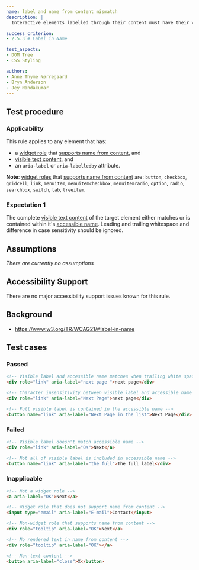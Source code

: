 ```yaml
---
name: label and name from content mismatch
description: |
  Interactive elements labelled through their content must have their visible label as part of their [accessible name](#accessible-name)

success_criterion:
- 2.5.3 # Label in Name

test_aspects:
- DOM Tree
- CSS Styling

authors:
- Anne Thyme Nørregaard
- Bryn Anderson
- Jey Nandakumar
---
```


## Test procedure

### Applicability

This rule applies to any element that has:
* a [widget role](https://www.w3.org/TR/wai-aria-1.1/#widget_roles) that [supports name from content](https://www.w3.org/TR/wai-aria-1.1/#namefromcontent), and 
* [visible text content](#visible-text-content), and
* an `aria-label` or `aria-labelledby` attribute.

**Note**: [widget roles](https://www.w3.org/TR/wai-aria-1.1/#widget_roles) that [supports name from content](https://www.w3.org/TR/wai-aria-1.1/#namefromcontent) are: `button`, `checkbox`, `gridcell`, `link`, `menuitem`, `menuitemcheckbox`, `menuitemradio`, `option`, `radio`, `searchbox`, `switch`, `tab`, `treeitem`.

### Expectation 1

The complete [visible text content](#visible-text-content) of the target element either matches or is contained within it's [accessible name](#accessible-name). Leading and trailing whitespace and difference in case sensitivity should be ignored.

## Assumptions

_There are currently no assumptions_

## Accessibility Support

There are no major accessibility support issues known for this rule.

## Background

- https://www.w3.org/TR/WCAG21/#label-in-name

## Test cases

### Passed

```html
<!-- Visible label and accessible name matches when trailing white spaces are removed -->
<div role="link" aria-label="next page ">next page</div>
```

```html
<!-- Character insensitivity between visible label and accessible name -->
<div role="link" aria-label="Next Page">next page</div>
```

```html
<!-- Full visible label is contained in the accessible name -->
<button name="link" aria-label="Next Page in the list">Next Page</div>
```

### Failed

```html
<!-- Visible label doesn't match accessible name -->
<div role="link" aria-label="OK">Next</a>
```

```html
<!-- Not all of visible label is included in accessible name -->
<button name="link" aria-label="the full">The full label</div>
```

### Inapplicable 

```html
<!-- Not a widget role -->
<a aria-label="OK">Next</a>
```

```html
<!-- Widget role that does not support name from content -->
<input type="email" aria-label="E-mail">Contact</input>
```

```html
<!-- Non-widget role that supports name from content -->
<div role="tooltip" aria-label="OK">Next</a>
```

```html
<!-- No rendered text in name from content -->
<div role="tooltip" aria-label="OK"></a>
```

```html
<!-- Non-text content -->
<button aria-label="close">X</button>
```
